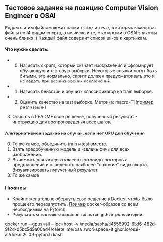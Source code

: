 ## Тестовое задание на позицию Computer Vision Engineer в OSAI

Рядом с этим файлом лежат папки `train/` и `test/`, в которых находятся файлы по 14 видам спорта, в их числе и те, с которыми в OSAI знакомы очень близко :)
Каждый файл содержит список url-ов к картинкам.

#### Что нужно сделать:
+ 0. Написать скрипт, который скачает изображения и сформирует обучающую и тестовую выборки. Некоторые ссылки могут быть битыми, это нормально, скрипт должен предусматривать это и не падать при возникновении исключений.
+ 1. Написать бейзлайн и обучить классификатор на train выборке.
+ 2. Оценить качество на test выборке. Метрика: macro-F1 ([пример реализации](https://torchmetrics.readthedocs.io/en/latest/references/modules.html#f1))
3. Описать в README свое решение, полученный результат и инструкцию для воспроизведения всех шагов.

#### Альтернативное задание на случай, если нет GPU для обучения
0. То же самое, объединить train и test вместе.
1. Взять предобученную модель и извлечь фичи для всех изображений.
2. Вычислить для каждого класса центроиды векторных представлений и определить наиболее "похожие" виды спорта. Визуализировать полученный результат.
3. То же самое

### Нюансы:
- Крайне желательно обернуть свое решение в Docker, чтобы было проще его перезапустить. [Пример](https://github.com/osai-ai/dokai) docker-образов со всем необходимым на Pytorch.
- Результатом тестового задания является github-репозиторий.



docker run --gpus=all --ipc=host -v /media/sasha/d4556992-6bd6-482d-9f2d-d5bc5d9a00ad4/delete_me/osai:/workspace -it ghcr.io/osai-ai/dokai:20.09-pytorch bash
